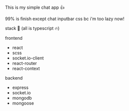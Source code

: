 
This is my simple chat app 👍

99% is finish except chat inputbar css bc i'm too lazy now! 


stack 🔨
(all is typescript 🔥)


frontend
- react
- scss
- socket.io-client
- react-router
- react-context

backend
- express
- socket.io
- mongodb
- mongoose
